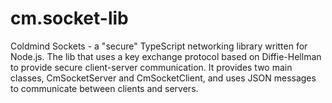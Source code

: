 # cm.socket-lib
Coldmind Sockets - a "secure" TypeScript networking library written for Node.js. The lib that uses a key exchange protocol based on Diffie-Hellman to provide secure client-server communication. It provides two main classes, CmSocketServer and CmSocketClient, and uses JSON messages to communicate between clients and servers.
